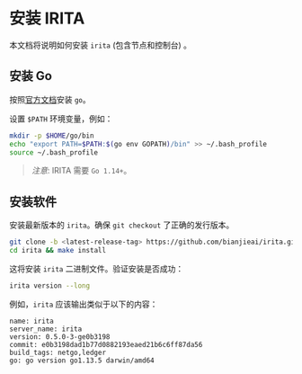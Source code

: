 <!--
order: 1
-->

# 安装 IRITA

本文档将说明如何安装 `irita` (包含节点和控制台) 。

## 安装 Go

按照[官方文档](https://golang.org/doc/install)安装 `go`。

设置 `$PATH` 环境变量，例如：

```bash
mkdir -p $HOME/go/bin
echo "export PATH=$PATH:$(go env GOPATH)/bin" >> ~/.bash_profile
source ~/.bash_profile
```

> _注意_: IRITA 需要 `Go 1.14+`。

## 安装软件

安装最新版本的 `irita`。确保 `git checkout` 了正确的发行版本。

```bash
git clone -b <latest-release-tag> https://github.com/bianjieai/irita.git
cd irita && make install
```

这将安装 `irita` 二进制文件。验证安装是否成功：

```bash
irita version --long
```

例如，`irita` 应该输出类似于以下的内容：

```text
name: irita
server_name: irita
version: 0.5.0-3-ge0b3198
commit: e0b3198dad1b77d0882193eaed21b6c6ff87da56
build_tags: netgo,ledger
go: go version go1.13.5 darwin/amd64
```
